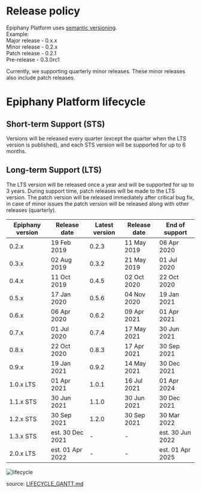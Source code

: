 # Release policy

Epiphany Platform uses [semantic versioning](https://semver.org/).  
Example:  
Major release - 0.x.x  
Minor release - 0.2.x  
Patch release - 0.2.1  
Pre-release - 0.3.0rc1

Currently, we supporting quarterly minor releases. These minor releases also include patch releases.

# Epiphany Platform lifecycle

## Short-term Support (STS)

Versions will be released every quarter (except the quarter when the LTS version is published), and each STS version will be supported for up to 6 months.

## Long-term Support (LTS)

The LTS version will be released once a year and will be supported for up to 3 years. During support time, patch releases will be made to the LTS version. The patch version will be released immediately after critical bug fix, in case of minor issues the patch version will be released along with other releases (quarterly).

| Epiphany version | Release date | Latest version | Release date | End of support |
| ----------------------| --------------- | -------------|--------------------|--------------- |
| 0.2.x | 19 Feb 2019 | 0.2.3 | 11 May 2019 | 06 Apr 2020 |
| 0.3.x | 02 Aug 2019 | 0.3.2 | 21 May 2019 | 01 Jul 2020 |
| 0.4.x | 11 Oct 2019 | 0.4.5 | 02 Oct 2020 | 22 Oct 2020 |
| 0.5.x | 17 Jan 2020 | 0.5.6 | 04 Nov 2020 | 19 Jan 2021 |
| 0.6.x | 06 Apr 2020 | 0.6.2 | 09 Apr 2021 | 01 Apr 2021 |
| 0.7.x | 01 Jul 2020 | 0.7.4 | 17 May 2021 | 30 Jun 2021 |
| 0.8.x | 22 Oct 2020 | 0.8.3 | 17 Apr 2021 | 30 Sep 2021 |
| 0.9.x | 19 Jan 2021 | 0.9.2 | 14 May 2021 | 30 Dec 2021 |
| 1.0.x LTS| 01 Apr 2021 | 1.0.1 | 16 Jul 2021 | 01 Apr 2024 |
| 1.1.x STS| 30 Jun 2021 | 1.1.0 | 30 Jun 2021 | 30 Dec 2021 |
| 1.2.x STS| 30 Sep 2021 | 1.2.0 | 30 Sep 2021 | 30 Mar 2022 |
| 1.3.x STS| est. 30 Dec 2021 | - | - | est. 30 Jun 2022 |
| 2.0.x LTS| est. 01 Apr 2022 | - | - | est. 01 Apr 2025 |

![lifecycle](../assets/images/lifecycle.png)

source: [LIFECYCLE_GANTT.md](LIFECYCLE_GANTT.md)
